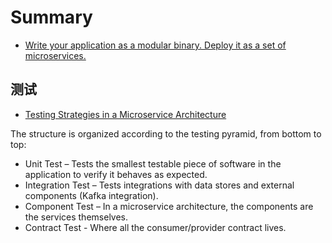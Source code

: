 # Summary

- [Write your application as a modular binary. Deploy it as a set of microservices.](https://serviceweaver.dev/)

## 测试

- [Testing Strategies in a Microservice Architecture](https://martinfowler.com/articles/microservice-testing/#agenda)

The structure is organized according to the testing pyramid, from bottom to top:

- Unit Test – Tests the smallest testable piece of software in the application to verify it behaves as expected.
- Integration Test – Tests integrations with data stores and external components (Kafka integration).
- Component Test – In a microservice architecture, the components are the services themselves.
- Contract Test - Where all the consumer/provider contract lives.
